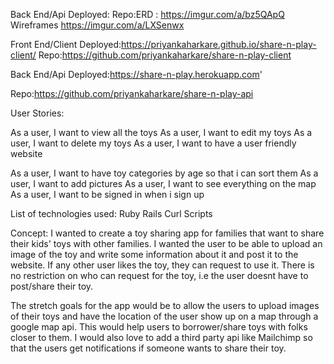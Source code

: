 
Back End/Api
Deployed:
Repo:ERD : https://imgur.com/a/bz5QApQ
Wireframes https://imgur.com/a/LXSenwx

Front End/Client
Deployed:https://priyankaharkare.github.io/share-n-play-client/
Repo:https://github.com/priyankaharkare/share-n-play-client

Back End/Api
Deployed:https://share-n-play.herokuapp.com'

Repo:https://github.com/priyankaharkare/share-n-play-api

User Stories:

As a user, I want to view all the toys
As a user, I want to edit my toys
As a user, I want to delete my toys
As a user, I want to have a user friendly website

As a user, I want to have toy categories by age so that i can sort them
As a user, I want to add pictures
As a user, I want to see everything on the map
As a user, I want to be signed in when i sign up

List of technologies used:
Ruby
Rails
Curl Scripts

Concept:
I wanted to create a toy sharing app for families that want to
share their kids' toys with other families.
I wanted the user to be able to upload an image of the toy and write some information about it and post it to the website. If any other user likes the toy, they can request to use it.
There is no restriction on who can request for the toy, i.e the user doesnt have to post/share their toy.

The stretch goals for the app would be to allow the users to upload images of their toys and have the location of the user show up on a map through a google map api. This would help users to
 borrower/share toys with folks closer to them. I would also love to add a third party api like Mailchimp so that the users get notifications if someone wants to share their toy.
